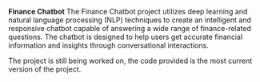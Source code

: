 **Finance Chatbot**
The Finance Chatbot project utilizes deep learning and natural language processing (NLP) 
techniques to create an intelligent and responsive chatbot capable of answering a wide 
range of finance-related questions. The chatbot is designed to help users get accurate 
financial information and insights through conversational interactions.

The project is still being worked on, the code provided is the most current version of 
the project. 
